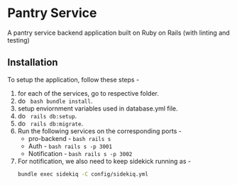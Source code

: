# Pantry Service

A pantry service backend application built on Ruby on Rails (with linting and testing)

## Installation

To setup the application, follow these steps - 

1. for each of the services, go to respective folder.
2. do ``` bash bundle install```.
3. setup enviornment variables used in database.yml file.
4. do ``` rails db:setup```.
5. do ``` rails db:migrate```.
6. Run the following services on the corresponding ports -
    - pro-backend - ``` bash rails s ```
    - Auth - ``` bash rails s -p 3001 ```
    - Notification - ``` bash rails s -p 3002 ``` 
7. For notification, we also need to keep sidekick running as - 
    ``` bash 
    bundle exec sidekiq -C config/sidekiq.yml 
    ```
